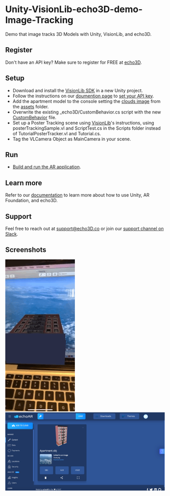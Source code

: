 # Unity-VisionLib-echo3D-demo-Image-Tracking
Demo that image tracks 3D Models with Unity, VisionLib, and echo3D.

## Register
Don't have an API key? Make sure to register for FREE at [echo3D](https://console.echo3D.co/#/auth/register).

## Setup
* Download and install the [VisionLib SDK](https://visionlib.com/) in a new Unity project.
* Follow the instructions on our [doumention page](https://docs.echo3D.co/unity/adding-ar-capabilities) to [set your API key](https://docs.echo3D.co/unity/adding-ar-capabilities#3-set-you-api-key).
* Add the apartment model to the console setting the [clouds image](https://docs.echo3D.co/quickstart/add-a-3d-model) from the [assets](./assets) folder.
* Overwrite the existing _echo3D/CustomBehavior.cs script with the new [CustomBehavior](./CustomBehavior.cs) file.
* Set up a Poster Tracking scene using [VisionLib](https://visionlib.com/documentation/vl_unity_s_d_k_poster_tracker_tutorial/)'s instructions, using posterTrackingSample.vl and ScriptTest.cs in the Scripts folder instead of TutorialPosterTracker.vl and Tutorial.cs.
* Tag the VLCamera Object as MainCamera in your scene.


## Run
* [Build and run the AR application](https://docs.echo3D.co/unity/adding-ar-capabilities#4-build-and-run-the-ar-application).


## Learn more
Refer to our [documentation](https://docs.echo3D.co/unity/) to learn more about how to use Unity, AR Foundation, and echo3D.

## Support
Feel free to reach out at [support@echo3D.co](mailto:support@echo3D.co) or join our [support channel on Slack](https://go.echo3D.co/join). 

## Screenshots
![screenshot1](/Screenshots/Screenshot.gif)
![ScreenShot2](/Screenshots/EchoAR_Console.png)

